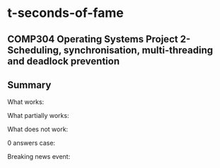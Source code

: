 # t-seconds-of-fame
COMP304 Operating Systems Project 2- Scheduling, synchronisation, multi-threading and deadlock prevention
--
Summary
--
What works:

What partially works: 

What does not work:

0 answers case:

Breaking news event:

